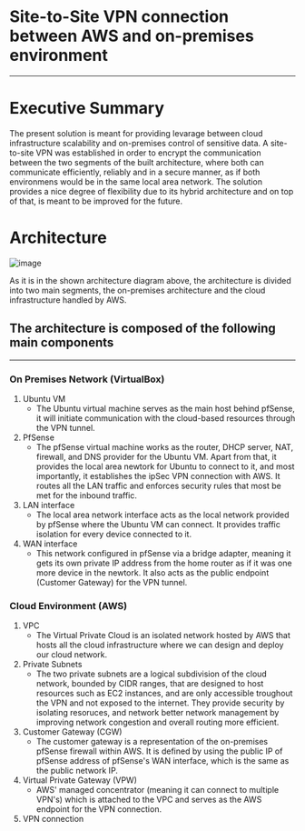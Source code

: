 
# Site-to-Site VPN connection between AWS and on-premises environment
-----

# Executive Summary

The present solution is meant for providing levarage between cloud infrastructure scalability and on-premises control of sensitive data. A site-to-site VPN was established in order to encrypt the communication
between the two segments of the built architecture, where both can communicate efficiently, reliably and in a secure manner, as if both environmens would be in the same local area network. The solution provides a nice degree of flexibility due to its hybrid architecture and on top of that, is meant to be improved for the future.



# Architecture

![image](https://github.com/user-attachments/assets/45bb6ccc-9af7-4f27-b1ae-050b5f27b9a9)


As it is in the shown architecture diagram above, the architecture is divided into two main segments, the on-premises architecture and the cloud infrastructure handled by AWS.

## The architecture is composed of the following main components
-----

### On Premises Network (VirtualBox)
1. Ubuntu VM
   * The Ubuntu virtual machine serves as the main host behind pfSense, it will initiate communication with the cloud-based resources through the VPN tunnel.
2. PfSense
   * The pfSense virtual machine works as the router, DHCP server, NAT, firewall, and DNS provider for the Ubuntu VM. Apart from that, it provides the local area newtork for Ubuntu to connect to it, and most importantly, it establishes the ipSec VPN connection with AWS. It routes all the LAN traffic and enforces security rules that most be met for the inbound traffic.
3. LAN interface
   * The local area network interface acts as the local network provided by pfSense where the Ubuntu VM can connect. It provides traffic isolation for every device connected to it.
3. WAN interface
   * This network configured in pfSense via a bridge adapter, meaning it gets its own private IP address from the home router as if it was one more device in the newtork. It also acts as the public endpoint 
     (Customer Gateway) for the VPN tunnel.
     
### Cloud Environment (AWS)
1. VPC
   * The Virtual Private Cloud is an isolated network hosted by AWS that hosts all the cloud infrastructure where we can design and deploy our cloud network.
2. Private Subnets
   * The two private subnets are a logical subdivision of the cloud network, bounded by CIDR ranges, that are designed to host resources such as EC2 instances, and are only accessible troughout the VPN and not exposed to the internet. They provide security by isolating resoruces, and network better network management by improving network congestion and overall routing more efficient.
3. Customer Gateway (CGW)
   * The customer gateway is a representation of the on-premises pfSense firewall within AWS. It is defined by using the public IP of pfSense address of pfSense's WAN interface, which is the same as the public network IP.
4. Virtual Private Gateway (VPW)
   * AWS' managed concentrator (meaning it can connect to multiple VPN's) which is attached to the VPC and serves as the AWS endpoint for the VPN connection.
5. VPN connection

